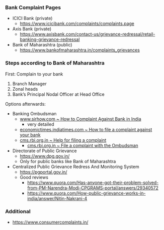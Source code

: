 ### Bank Complaint Pages
- ICICI Bank (private)
  - https://www.icicibank.com/complaints/complaints.page
- Axis Bank (private)
  - https://www.axisbank.com/contact-us/grievance-redressal/retail-banking-grievance-redressal
- Bank of Maharashtra (public)
  - https://www.bankofmaharashtra.in/complaints_grievances
  
### Steps according to Bank of Maharashtra
First: Complain to your bank
1. Branch Manager
2. Zonal heads
3. Bank’s Principal Nodal Officer at Head Office

Options afterwards:
- Banking Ombudsman
  - [www.sirhow.com ~ How to Complaint Against Bank in India](https://www.sirhow.com/complaint-against-bank/)
    - very detailed
  - [economictimes.indiatimes.com ~ How to file a complaint against your bank](https://economictimes.indiatimes.com/industry/banking/finance/banking/how-to-file-a-complaint-against-your-bank/articleshow/18088224.cms?from=mdr)
  - [cms.rbi.org.in ~ Help for filing a complaint](https://cms.rbi.org.in/cms/IndexPage.aspx?aspxerrorpath=/cms/cms/indexpage.aspx)
    - [cms.rbi.org.in ~ File a complaint with the Ombudsman](https://cms.rbi.org.in/rbi/VividFlow/run/rbi#RbiNewLayout)
- Directorate of Public Grievance
  - https://www.dpg.gov.in/
  - Only for public banks like Bank of Maharashtra
- Centralized Public Grievance Redress And Monitoring System
  - https://pgportal.gov.in/
  - Good reviews
    - https://www.quora.com/Has-anyone-got-their-problem-solved-from-PM-Narendra-Modi-CPGRAMS-portal/answers/29340572
    - https://www.quora.com/How-public-grievance-works-in-india/answer/Nitin-Nakrani-4
    
### Additional
- https://www.consumercomplaints.in/
   
